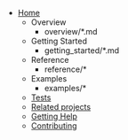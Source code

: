 - [Home](index.md)
    - Overview
        - overview/\*.md
    - Getting Started
        - getting_started/\*.md
    - Reference
        - reference/\*
    - Examples
        - examples/\*
    - [Tests](tests.md)
    - [Related projects](related.md)
    - [Getting Help](help.md)
    - [Contributing](contributing.md)
